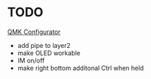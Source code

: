 TODO
====

[QMK Configurator](https://config.qmk.fm/#/lily58/rev1/LAYOUT)

- add pipe to layer2
- make OLED workable
- IM on/off
- make right bottom additonal Ctrl when held
